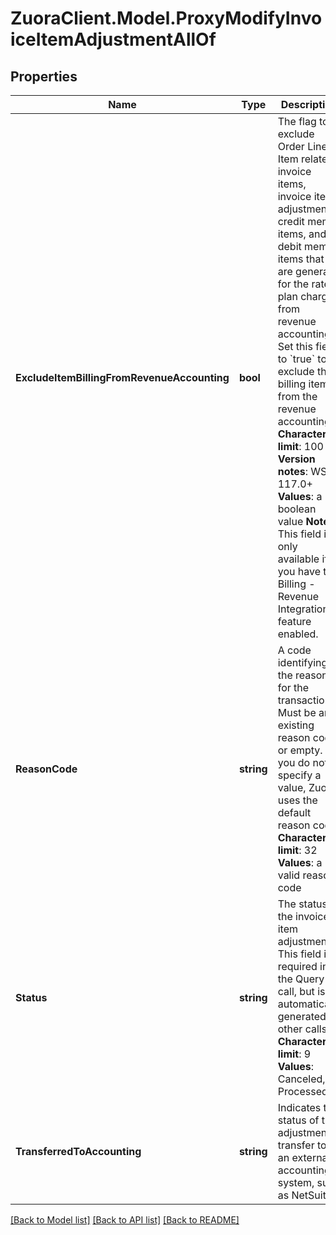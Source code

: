 # ZuoraClient.Model.ProxyModifyInvoiceItemAdjustmentAllOf

## Properties

Name | Type | Description | Notes
------------ | ------------- | ------------- | -------------
**ExcludeItemBillingFromRevenueAccounting** | **bool** | The flag to exclude Order Line Item related invoice items, invoice item adjustments, credit memo items, and debit memo items that are generate for the rate plan charge from revenue accounting. Set this field to &#x60;true&#x60; to exclude the billing item from the revenue accounting.   **Character limit**: 100     **Version notes**: WSDL 117.0+   **Values**: a boolean value  **Note**: This field is only available if you have the Billing - Revenue Integration feature enabled.  | [optional] [default to false]
**ReasonCode** | **string** |  A code identifying the reason for the transaction. Must be an existing reason code or empty. If you do not specify a value, Zuora uses the default reason code. **Character limit**: 32 **Values**: a valid reason code  | [optional] 
**Status** | **string** |  The status of the invoice item adjustment. This field is required in the Query call, but is automatically generated in other calls. **Character limit**: 9 **Values**: Canceled, Processed  | [optional] 
**TransferredToAccounting** | **string** | Indicates the status of the adjustment&#39;s transfer to an external accounting system, such as NetSuite.  | [optional] 

[[Back to Model list]](../README.md#documentation-for-models) [[Back to API list]](../README.md#documentation-for-api-endpoints) [[Back to README]](../README.md)

